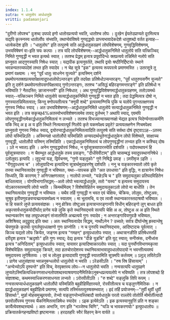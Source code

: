 ```yaml
---
index: 1.1.4
sutra: न धातुलोप आर्धधातुके
vritti: padamanjari
---
```


 "दुरीणो लोपश्च" दुःशब्द उपपदे इणो धातोरप्रत्ययो भवति, धातोश्च लोपः । दुःखेन ईयतेउप्राप्यते दूरमित्यत्र यद्यपि कृत्स्नस्य धातोर्लोपः संभवति, तथाप्येवंविषये गुणवृद्ध्योः प्राप्त्यभावादेकदेशे धातुशब्दो वर्तत इत्याह--धात्वेकदेश इति । "धातुलोप" इति तत्पुरुषे सति आर्द्धधातुकग्रहणं लोपविशेषणम्, गुणवृद्धिविशेषणम्, उभयविषेषणं वा-इति त्रयः कल्पाः । तत्र यदि लोपविशेषणम्--आर्द्धधातुकनिमिते धातुलोपे सति यत्किञ्चिद् निमिते गुणवृद्धी न भवत इत्यर्थः स्यात् । ततश्च प्रेद्धम् इत्यत्र प्रपूर्वादिन्धेः क्तप्रत्यये तन्निमिते नलोपे सति प्राप्नुवत आद्गुणस्यापि निषेधः स्यात् । यद्यपीक इत्यनुवर्तते, तथापि द्वयोः षष्ठीनिर्द्दिष्टयोः स्थाने भवन्नन्यतरव्यपदेशं लभत इति स्यादेव । न चेह सूत्रे "इक" इत्यस्य रूपपरत्वे प्रमाणमस्ति । उतरसूत्रे तु प्रमाणं वक्ष्यामः । ननु "पूर्वं धातुः साधनेन युज्यते" इत्यस्मिन् दर्शने प्रथमोपनतक्तप्रत्ययापेक्षत्वादुपधालोपोऽन्तरङ्ग इति तदपेक्षः प्रतिषेधोऽप्यन्तरङ्गः, "पूर्वं धातुरुपसर्गेण युज्यते" इति तु दर्शने प्रथमोपनतोपसर्गापेक्षत्वाद् गुणोऽन्तरङ्गः, ततश्च "असिद्धं बहिरङ्गमन्तरङ्गे" इति प्रतिषेधो न भविष्यति ? नैतदस्ति; ङाजानन्तर्ये" इति निषेधात् । अथ गुणवृद्धिविशेषणमार्द्धधातुकग्रहणम्, ततोऽयमर्थः स्यात्--यत्किञ्चन निमिते धातुलोपे सत्यार्द्धधातुकनिमिते गुणवृद्धी न भवत इति ; तदा प्रेद्धमित्यत्र दोषो न, गुणस्यातन्निमितत्वात्; किन्तु क्नोपयतीत्यत्र "क्नूयी शब्दे" इत्यस्माण्णिचि पुकि च यलोपे पुगन्तलक्षणस्य गुणस्य निषेधः स्याद् । अत उभयविशेषणम्--आर्द्धधातुकनिमिते धातुलोपे सत्यार्द्धधातुकनिमिते गुणवृद्धी न भवत इति । तत्र सकृच्छ्4%अतस्योभयविशेषणत्वमेव तावद् दुर्लभम् ? अथापि स्याद्, एवमपि लोपगुणवृद्धीनामेकार्द्धधातुकनिमितत्वं न लभ्यते । ततश्च विभज्यान्वाख्यानपक्षे भेद्यत इत्यत्र भिदेर्ण्यन्तात्कर्मणि यकि भिद् अ इ अ य इति स्थिते नित्यत्वात्पूर्वं णिलोपे कृते यकमपेक्ष्य प्रवृते? प्रत्ययलक्षणेन णिचमपेक्ष्य प्राप्नुवतो गुणस्य निषेधः स्याद्, द्वयोरप्यार्द्धधातुकनिमितत्वादिति तत्पुरुषे सति सर्वथा दोषं दृष्ट्वाऽऽह--ऽतस्य लोपो यस्मिन्निऽति । अस्मिन्पक्षे धातोर्लोपो यस्मिन्निति अन्यपदार्थभूतेनार्द्धधातुकेन लोपो विशेष्यते, साक्षाच्च गुणवृद्धी, धातोर्लोपो यस्मिन् तस्मिन्निति । एकार्द्धधातुकनिमितत्वं च लोपगुणवृद्धीनां लभ्यत इति न कश्चिद् दोषः । ऽते न भवतऽ इति । अनेन गुणवृद्ध्योरयं निषेधः, न पूर्वसूत्रव्यापारस्येति दर्शयति । पदोपस्थापनं हि पूर्वसूत्रव्यापारः । न चैवम्भूत आर्द्धधातुके तस्य प्रसङ्गः, "दीधीवेवीटाम्" इति चासम्बद्धं स्यादुपस्थाननिषेधे । ऽलोलुवऽ इत्यादि । लूपूभ्यां यङ्, द्विर्वचनम्, "गुणो यङ्लुकोः" गुणे निषिद्धे उवङ् । ऽमरीमृज ऽइति । "रीगृदुपधस्य च" । लोलूयादिभ्य इत्यादिना सूत्रार्थमुदाहरणेषु दर्शयति । ननु च यङ्कारस्यातो लोपे कृते तस्या स्थानिवत्वादेव गुणवृद्धी न भविष्यतः, यथा--पापचक इति "अत उपधायाः" इति वृद्धिः, न ह्यत्रानेन निषेधः सिध्यति, किं कारणम् ? अनिग्लक्षणत्वात् । नालोपो लभ्यते, "यङेऽचि च " इति समुदायलुका प्रतिपदविहितेन बाधितत्वात् । योगविभागात्सिद्धम्--अतो लोपो भवत्यार्द्धधातुके, ततो "यस्य" य इत्यस्य समुदायस्य योऽकारस्तस्यापि लोपो भवति । किमर्थमिदम् ? विशेषविहितेन समुदायलुकाऽतो लोपो मा बाधीति । तेन स्थानिवत्वादेव गुणवृद्धी न भविष्यतः । यथैव तर्हि गुणवृद्धी न भवत एवं चेक्षियः, चेक्रियः, लोलुवः, तोष्टुअवः, सुश्रुव इतीयणुवङवप्यच्प्रत्ययमपेक्ष्य न स्याताम् । मा भूतामचि, य एव त्वसौ स्थान्यकारस्तदाश्रयौ भविष्यतः । स हि यकारे लुप्ते प्रत्ययसंज्ञकः । ननु क्षेत्रियः तोष्टुअव इत्यत्रान्तरङ्गानपि विधीन् बहिरङ्गो लुग् बाधत इति अकृत्सार्वधातुकयोर्दीर्घात् प्रागेव यङे लुकि कृते स्थानिवद्भावे सत्यपि चेक्षि अ अ, तोष्टुअ अ अ इति स्थिते स्थान्यकारेण सह लघूपधमङ्गं संजातमिति अच्प्रत्यये गुणः स्यादेव ; न अन्तरङ्गावियणुवङै भविष्यतः, अशिश्रियद् अदुद्रुवद् इति यथा । अतः स्थानिवत्वादेव सिद्धम्, नार्थोऽनेन ? उच्यते; सर्वत्र दीर्घान्तेषु ह्रस्वान्तेषु चेयणुवङेः कृतयोः पुनर्लघूपधलक्षणो गुणः प्राप्नोति । न च पुनरपि स्थानिवद्भावः, आदिष्टादचः पूर्वत्वात् । किञ्च यद्यतो लोपः क्रियेत, जङ्गम इत्यत्र "गमहन्" इत्युपधालोपः स्यात् । अथात्रानङीति प्रतिषेधस्तर्हि दरीदृश इत्यत्र "ऋदृशोः" इति गुणः स्याद्; देद्य इत्यत्र "दीङे युडचि" इति युट् स्यात्; सनीस्रंसः, दनीध्वंस इत्यत्र "अनिदिताम्" इत्युपधालोपः स्यात्; यायावर इत्यादिष्वाकारलोपः स्यात् । यदा पुनर्योगविभागमकृत्वा विशेषविहितः समुदायलुक् क्रियते, तदा हलचोरादेशस्य स्थानिवत्वाभावादुपधालोपादयो न भवन्तीत्यवश्यं समुदायस्य लुगेषितव्यः । एवं च लोलुव इत्यादावपि गुणवृद्धी स्यातामिति सूत्रमपि कर्तव्यम् ॥ ऽलूञ् लवितेऽति । प्रागेव धातुसंज्ञाया भवन्ननुबन्धलोपो धातुलोपो न भवति । ऽरेडसीऽति । "रुष रिष हिंसायाम्" । "अन्येभ्योऽपि दृश्यन्ते" इति विच्, वेरपृक्तस्य लोपः--न धातुलोपो भवति । नन्वसत्यपि धातुग्रहणे लुप्यतेऽस्मिन्नित्यधिकरणसाधनलोपशब्दस्याश्रयणादनैमितिकेऽनुबन्धप्रत्ययलोपे न भविष्यति । तत्र लोपशब्दो हि संज्ञाशब्दः, कथमस्याधिकरणसाधनता लभ्यते । ऽरोरवीतीऽति । "रु शब्दे" यङ्लुकि तिपि रूपम् । नन्वसत्यप्यार्धधातुकग्रहणे धातोर्लोपो यस्मिन्निति बहुव्रीहिर्विज्ञास्यते, रोरवीतीत्यत्र च यङ्लुगनैमितिकः । न ह्यार्द्धधातुकग्रहणं बहुव्रीहित्वे प्रमाणम्; सत्यपि तस्मिंस्तत्पुरुषसम्भवात् । इदं तर्हि प्रयोजनम्--"तुर्वी थुर्वी धुर्वी हिंसार्थाः", मुर्छा मोहसमुच्छ्राययोः, तेभ्यो यङ्लुगन्तेभ्यस्तिबादौ सार्वधातुके परतो राल्लोपे तोतोर्ति मोमोर्तीत्यादौ छरवोर्लोपस्य गुणस्य चैकनिमितत्वान्निषेधः स्यादेव । ऽइक इत्येवेऽति । इक इत्यस्यानुवृत्तिं प्रति न शङ्का कार्येत्येवशब्दस्यार्थः । अतः अभाजि, राग इति "भञ्जेश्च चिणि", "घञि च भावकरणयोः" इत्युपधालोपः ॥ प्रक्रियातर्कगहनप्रविष्टो हृष्टमानसः । हरदतहरिः स्वैरं विहरन् केन वार्यते ॥